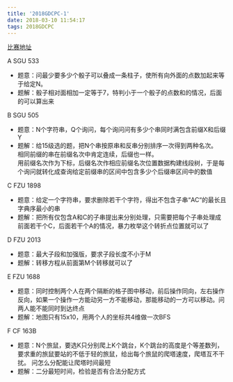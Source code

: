 ```yaml
---
title: '2018GDCPC-1'
date: 2018-03-10 11:54:17
tags: 2018GDCPC
---
```


[比赛地址](https://vjudge.net/contest/215276#overview)

A SGU 533  
- 题意：问最少要多少个骰子可以叠成一条柱子，使所有向外面的点数加起来等于给定N。
- 题解：骰子相对面相加一定等于7，特判小于一个骰子的点数和的情况，后面的可以算出来

B SGU 505  
- 题意：N个字符串，Q个询问，每个询问问有多少个串同时满包含前缀X和后缀Y
- 题解：给15级选的题，把N个串按原串和反串分别排序一次得到两种名次。  
相同前缀的串在前缀名次中肯定连续，后缀也一样。  
用前缀名次作为下标，后缀名次作相应前缀名次位置数据构建线段树，于是每个询问就转化成查询给定前缀串的区间中包含多少个后缀串区间中的数值

C FZU 1898  
- 题意：给定一个字符串，要求删除若干个字符，得出不包含子串“AC“的最长且字典序最小的串  
- 题解：把所有仅包含A和C的子串提出来分别处理，只需要把每个子串处理成前面若干个C，后面若干个A的情况，暴力枚举这个转折点位置就可以了

D FZU 2013
- 题意：最大子段和加强版，要求子段长度不小于M
- 题解：转移方程从前面第M个转移就可以了

E FZU 1688
- 题意：同时控制两个人在两个隔断的格子图中移动，前后操作同向，左右操作反向，如果一个操作一方能动另一方不能移动，那能移动的一方可以移动。问两人能不能同时到达终点
- 题解：地图只有15x10，用两个人的坐标共4维做一次BFS

F CF 163B
- 题意：N个旅鼠，要选K只分别爬上K个跳台，K个跳台的高度是个等差数列，要求重的旅鼠要站的不低于轻的旅鼠，给出每个旅鼠的爬塔速度，爬塔互不干扰。  问怎么分配能让爬塔时间最短
- 题解：二分最短时间，检验是否有合法分配方式
